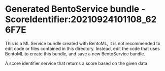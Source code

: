 # Generated BentoService bundle - ScoreIdentifier:20210924101108_626F7E

This is a ML Service bundle created with BentoML, it is not recommended to edit
code or files contained in this directory. Instead, edit the code that uses BentoML
to create this bundle, and save a new BentoService bundle.

A score identifier service that returns a score based on the given data